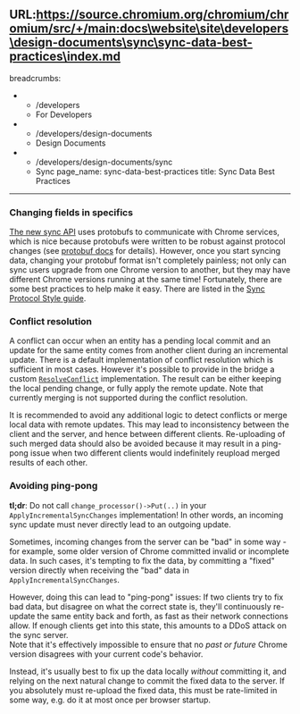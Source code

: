 URL:https://source.chromium.org/chromium/chromium/src/+/main:docs\website\site\developers\design-documents\sync\sync-data-best-practices\index.md
---
breadcrumbs:
- - /developers
  - For Developers
- - /developers/design-documents
  - Design Documents
- - /developers/design-documents/sync
  - Sync
page_name: sync-data-best-practices
title: Sync Data Best Practices
---

### Changing fields in specifics

[The new sync API](/developers/design-documents/sync/syncable-service-api) uses
protobufs to communicate with Chrome services, which is nice because protobufs
were written to be robust against protocol changes (see
[protobuf docs](https://code.google.com/apis/protocolbuffers/docs/overview.html)
for details). However, once you start syncing data, changing your protobuf
format isn't completely painless; not only can sync users upgrade from one
Chrome version to another, but they may have different Chrome versions running
at the same time! Fortunately, there are some best practices to help make it
easy. There are listed in the
[Sync Protocol Style guide](https://source.chromium.org/chromium/chromium/src/+/main:components/sync/protocol/README.md).

### Conflict resolution

A conflict can occur when an entity has a pending local commit and an update for
the same entity comes from another client during an incremental update. There is
a default implementation of conflict resolution which is sufficient in most
cases. However it's possible to provide in the bridge a custom
[`ResolveConflict`][ResolveConflict] implementation. The result can be either
keeping the local pending change, or fully apply the remote update. Note that
currently merging is not supported during the conflict resolution.

It is recommended to avoid any additional logic to detect conflicts or merge
local data with remote updates. This may lead to inconsistency between the
client and the server, and hence between different clients. Re-uploading of such
merged data should also be avoided because it may result in a ping-pong issue
when two different clients would indefinitely reupload merged results of each
other.

[ResolveConflict]: https://cs.chromium.org/search/?q=ResolveConflict+file:/data_type_sync_bridge.h

### Avoiding ping-pong

**tl;dr**: Do not call `change_processor()->Put(..)` in your
`ApplyIncrementalSyncChanges` implementation! In other words, an incoming sync
update must never directly lead to an outgoing update.

Sometimes, incoming changes from the server can be "bad" in some way - for
example, some older version of Chrome committed invalid or incomplete data. In
such cases, it's tempting to fix the data, by committing a "fixed" version
directly when receiving the "bad" data in `ApplyIncrementalSyncChanges`.

However, doing this can lead to "ping-pong" issues: If two clients try to fix
bad data, but disagree on what the correct state is, they'll continuously
re-update the same entity back and forth, as fast as their network connections
allow. If enough clients get into this state, this amounts to a DDoS attack on
the sync server. \
Note that it's effectively impossible to ensure that no *past or future* Chrome
version disagrees with your current code's behavior.

Instead, it's usually best to fix up the data locally *without* committing it,
and relying on the next natural change to commit the fixed data to the server.
If you absolutely must re-upload the fixed data, this must be rate-limited in
some way, e.g. do it at most once per browser startup.
